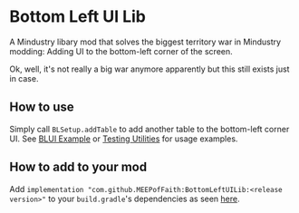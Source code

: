 # Bottom Left UI Lib
A Mindustry libary mod that solves the biggest territory war in Mindustry modding:
Adding UI to the bottom-left corner of the screen.

Ok, well, it's not really a big war anymore apparently but this still exists just in case.

## How to use

Simply call `BLSetup.addTable` to add another table to the bottom-left corner UI.
See [BLUI Example](https://github.com/MEEPofFaith/blui-example/blob/master/src/bluiexample/BLUIExample.java#L16)
or [Testing Utilities](https://github.com/MEEPofFaith/testing-utilities-java/blob/erekir/src/testing/util/Setup.java#L30) for usage examples.

## How to add to your mod

Add `implementation "com.github.MEEPofFaith:BottomLeftUILib:<release version>"` to your `build.gradle`'s dependencies as seen [here](https://github.com/MEEPofFaith/blui-example/blob/25dcb595f2614edaa6ee3e2066950e5e10291503/build.gradle#L41).
